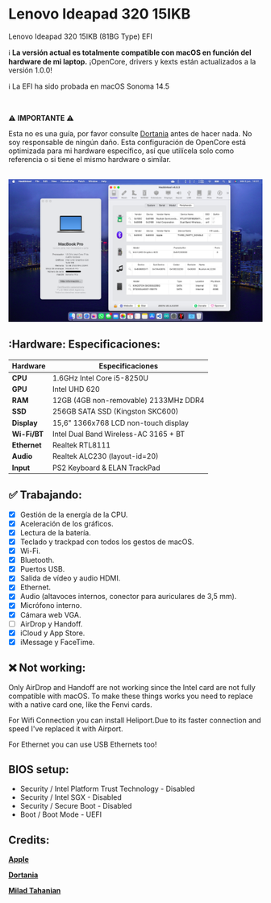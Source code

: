 # Lenovo Ideapad 320 15IKB
Lenovo Ideapad 320 15IKB (81BG Type) EFI

:information_source: **La versión actual es totalmente compatible con macOS en función del hardware de mi laptop.**
¡OpenCore, drivers y kexts están actualizados a la versión 1.0.0!

:information_source: La EFI ha sido probada en macOS Sonoma 14.5

<br/>

:warning: **IMPORTANTE** :warning:

Esta no es una guía, por favor consulte [Dortania](https://dortania.github.io/getting-started) antes de hacer nada. No soy responsable de ningún daño. Esta configuración de OpenCore está optimizada para mi hardware específico, así que utilícela solo como referencia o si tiene el mismo hardware o similar.

<br/>

<img src="assets/sonoma.png">
    
## :Hardware: Especificaciones:

| **Hardware** | **Especificaciones**                  |
| ------------ | ------------------------------------- |
| **CPU**      | 1.6GHz Intel Core i5-8250U            |
| **GPU**      | Intel UHD 620                         |
| **RAM**      | 12GB (4GB non-removable) 2133MHz DDR4 |
| **SSD**      | 256GB SATA SSD (Kingston SKC600)      |
| **Display**  | 15,6" 1366x768 LCD non-touch display  |
| **Wi-Fi/BT** | Intel Dual Band Wireless-AC 3165 + BT |
| **Ethernet** | Realtek RTL8111                       |
| **Audio**    | Realtek ALC230 (layout-id=20)         |
| **Input**    | PS2 Keyboard & ELAN TrackPad          |

## :white_check_mark: Trabajando:

- [x] Gestión de la energía de la CPU.
- [x] Aceleración de los gráficos.
- [x] Lectura de la batería.
- [x] Teclado y trackpad con todos los gestos de macOS.
- [x] Wi-Fi.
- [x] Bluetooth.
- [x] Puertos USB.
- [x] Salida de vídeo y audio HDMI.
- [x] Ethernet.
- [x] Audio (altavoces internos, conector para auriculares de 3,5 mm).
- [x] Micrófono interno.
- [x] Cámara web VGA.
- [ ] AirDrop y Handoff.
- [x] iCloud y App Store.
- [x] iMessage y FaceTime.

## :x: Not working:

Only AirDrop and Handoff are not working since the Intel card are not fully compatible with macOS. To make these things works you need to replace with a native card one, like the Fenvi cards.

For Wifi Connection you can install Heliport.Due to its faster connection and speed I've replaced it with Airport.

For Ethernet you can use USB Ethernets too!

## BIOS setup:

- Security / Intel Platform Trust Technology - Disabled
- Security / Intel SGX - Disabled
- Security / Secure Boot - Disabled
- Boot / Boot Mode - UEFI


## Credits:

[**Apple**](http://apple.com/)

[**Dortania**](https://dortania.github.io/getting-started/)

[**Milad Tahanian**](https://github.com/mtahanian)
